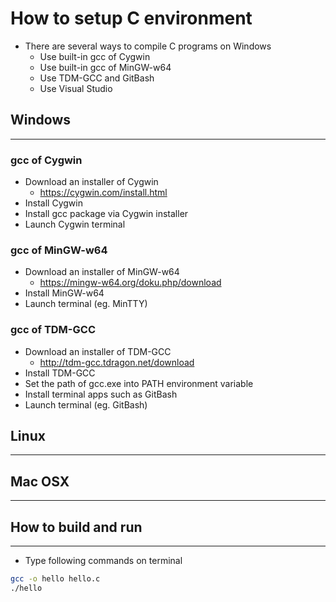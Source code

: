 How to setup C environment
==========================

* There are several ways to compile C programs on Windows
	* Use built-in gcc of Cygwin
	* Use built-in gcc of MinGW-w64
	* Use TDM-GCC and GitBash
	* Use Visual Studio

## Windows
------------------------------------------------------------
### gcc of Cygwin
* Download an installer of Cygwin
	* https://cygwin.com/install.html
* Install Cygwin
* Install gcc package via Cygwin installer
* Launch Cygwin terminal

### gcc of MinGW-w64
* Download an installer of MinGW-w64
	* https://mingw-w64.org/doku.php/download
* Install MinGW-w64
* Launch terminal (eg. MinTTY)

### gcc of TDM-GCC
* Download an installer of TDM-GCC
	* http://tdm-gcc.tdragon.net/download
* Install TDM-GCC
* Set the path of gcc.exe into PATH environment variable
* Install terminal apps such as GitBash
* Launch terminal (eg. GitBash)


## Linux
------------------------------------------------------------


## Mac OSX
------------------------------------------------------------


## How to build and run
------------------------------------------------------------
* Type following commands on terminal
```sh
gcc -o hello hello.c
./hello
```

